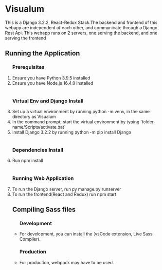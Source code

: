 <h1> Visualum</h1>
<p>This is a Django 3.2.2, React-Redux Stack.The backend and frontend of this webapp are independent of each other, and communicate through a Django Rest Api. This webapp runs on 2 servers, one serving the backend, and one serving the frontend</p>
<h2>Running the Application</h2>
<ol>   
    <h3>Prerequisites</h3>
        <li>Ensure you have Python 3.9.5 installed</li>
        <li>Ensure you have Node.js 16.4.0 installed</li>
    <br>
    <h3>Virtual Env and Django Install</h3>
        <li>Set up a virtual environment by running python -m venv, in the same directory as Visualum</li>
        <li>In the command prompt, start the virtual environment by typing `folder-name/Scripts/activate.bat`</li>
        <li>Install Django 3.2.2 by running python -m pip install Django</li>
    <br>
    <h3> Dependencies Install </h3>
        <li>Run npm install</li>
    <br>
    <h3> Running Web Application </h3>
        <li> To run the Django server, run py manage.py runserver</li>
        <li> To run the frontend(React and Redux) run npm start</li>
    <h2>Compiling Sass files</h2>
    <ul> 
            <h3> Development </h3>
              <li> For development, you can install the (vsCode extension, Live Sass Compiler).</li>
            <h3> Production </h3> 
              <li> For production, webpack may have to be used.</li>
    </ul>
</ol>
